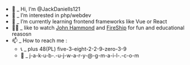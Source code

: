 - 👋  _ Hi, I’m @JackDaniells121
- 👀  _ I’m interested in php/webdev
- 🌱  _ I’m currently learning frontend frameworks like Vue or React
- 🤟🏼  _ like to watch [John Hammond](https://www.youtube.com/channel/UCVeW9qkBjo3zosnqUbG7CFw) and [FireShip](https://www.youtube.com/c/Fireship) for fun and educational reasosn 
- 📫  _ How to reach me : 
  - 📞  _ plus 48(PL) five-3-eight-2-2-9-zero-3-9
  - 📨  _ j-a-k-u-b-.-u-j-w-a-r-y-@-g-m-a-i-l-.-c-o-m

<!---
JackDaniells121/JackDaniells121 is a ✨ special ✨ repository because its `README.md` (this file) appears on your GitHub profile.
You can click the Preview link to take a look at your changes.
--->
